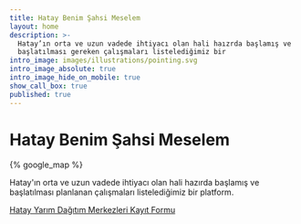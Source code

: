 ```yaml
---
title: Hatay Benim Şahsi Meselem
layout: home
description: >-
  Hatay’ın orta ve uzun vadede ihtiyacı olan hali haızrda başlamış ve
  başlatılması gereken çalışmaları listelediğimiz bir
intro_image: images/illustrations/pointing.svg
intro_image_absolute: true
intro_image_hide_on_mobile: true
show_call_box: true
published: true
---
```


# Hatay Benim Şahsi Meselem

{% google_map %}

Hatay'ın orta ve uzun vadede ihtiyacı olan hali hazırda başlamış ve başlatılması planlanan çalışmaları listelediğimiz bir platform. 



[Hatay Yarım Dağıtım Merkezleri Kayıt Formu](https://forms.gle/6dU1vnW2PV9jeP7KA)
